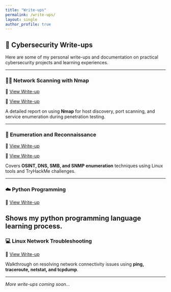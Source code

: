 ```yaml
---
title: "Write-ups"
permalink: /write-ups/
layout: single
author_profile: true
---
```


## 🧠 Cybersecurity Write-ups

Here are some of my personal write-ups and documentation on practical cybersecurity projects and learning experiences.

---

### 🕵️‍♀️ Network Scanning with Nmap
📄 [View Write-up](/assets/writeups/Diana_Wanjiru_CS-EH02-24103_NT.pdf)  

📄 [View Write-up](/assets/writeups/Diana_Wanjiru_CS-EH02-24103_GettingStarted.pdf)

A detailed report on using **Nmap** for host discovery, port scanning, and service enumeration during penetration testing.

---

### 🧩 Enumeration and Reconnaissance
📄 [View Write-up](/assets/writeups/Diana_Wanjiru_CS-EH02-24103_GettingStarted.pdf)  

📄 [View Write-up](/assets/writeups/Diana_Wanjiru_CS-EH02-24103_Pr.pdf) 

Covers **OSINT, DNS, SMB, and SNMP enumeration** techniques using Linux tools and TryHackMe challenges.

---

### ☁️ Python Programming
📄 [View Write-up](/assets/writeups/Diana_Wanjiru_CS-EH02-24103_py.pdf)

Shows my python programming language learning process. 
---

### 💻 Linux Network Troubleshooting
📄  [View Write-up](/assets/writeups/Diana_Wanjiru_CS-EH02-24103.pdf)

Walkthrough on resolving network connectivity issues using **ping, traceroute, netstat, and tcpdump**.

---

*More write-ups coming soon...*
